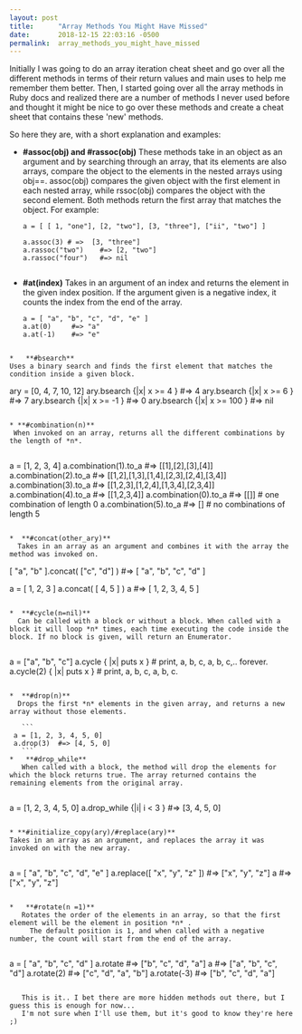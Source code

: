 ```yaml
---
layout: post
title:      "Array Methods You Might Have Missed"
date:       2018-12-15 22:03:16 -0500
permalink:  array_methods_you_might_have_missed
---
```


Initially I was going to do an array iteration cheat sheet and go over all the different methods in terms of their return values and main uses to help me remember them better.
Then, I started going over all the array methods in Ruby docs and realized there are a number of methods I never used before and thought it might be nice to go over these methods and create a cheat sheet that contains these 'new' methods. 

So here they are, with a short explanation and examples: 

* **#assoc(obj) and #rassoc(obj)**
    These methods take in an object as an argument and by searching through an array, that its elements are also             arrays,  compare the object to the elements in the nested arrays using obj==. 
	assoc(obj) compares the given object with the first element in each nested array, while  rssoc(obj) compares the object with the second element. Both methods return the first array that matches the object. 
For example:
 
   ```
   a = [ [ 1, "one"], [2, "two"], [3, "three"], ["ii", "two"] ]
	
   a.assoc(3) # =>  [3, "three"]
   a.rassoc("two")    #=> [2, "two"]
   a.rassoc("four")   #=> nil
	 
   ```

*  **#at(index)**
   Takes in an argument of an index and returns the element in the given index position. 
	 If the argument given is a negative index, it counts the index from the end of the array.
   
   ```
   a = [ "a", "b", "c", "d", "e" ]
   a.at(0)     #=> "a"
   a.at(-1)    #=> "e"
  ```
	
*   **#bsearch** 
Uses a binary search and finds the first element that matches the condition inside a given block.

 ```
 ary = [0, 4, 7, 10, 12]
 ary.bsearch {|x| x >=   4 } #=> 4
 ary.bsearch {|x| x >=   6 } #=> 7
 ary.bsearch {|x| x >=  -1 } #=> 0
 ary.bsearch {|x| x >= 100 } #=> nil
 ```
   
* **#combination(n)**
  When invoked on an array, returns all the different combinations by the length of *n*. 
	
 ```
 a = [1, 2, 3, 4]
 a.combination(1).to_a  #=> [[1],[2],[3],[4]]
 a.combination(2).to_a  #=> [[1,2],[1,3],[1,4],[2,3],[2,4],[3,4]]
 a.combination(3).to_a  #=> [[1,2,3],[1,2,4],[1,3,4],[2,3,4]]
 a.combination(4).to_a  #=> [[1,2,3,4]]
 a.combination(0).to_a  #=> [[]] # one combination of length 0
 a.combination(5).to_a  #=> []   # no combinations of length 5
 ```
 
*  **#concat(other_ary)**  
   Takes in an array as an argument and combines it with the array the method was invoked on. 

 ```
 [ "a", "b" ].concat( ["c", "d"] ) #=> [ "a", "b", "c", "d" ]
 
 a = [ 1, 2, 3 ]
 a.concat( [ 4, 5 ] )
 a     #=> [ 1, 2, 3, 4, 5 ]
 ```
 
*  **#cycle(n=nil)**
   Can be called with a block or without a block. When called with a block it will loop *n* times, each time executing the code inside the block. If no block is given, will return an Enumerator.  
	 
 ```
 a = ["a", "b", "c"]
 a.cycle { |x| puts x }     # print, a, b, c, a, b, c,.. forever.
 a.cycle(2) { |x| puts x }  # print, a, b, c, a, b, c.
 ```
 
*  **#drop(n)**
   Drops the first *n* elements in the given array, and returns a new array without those elements. 
	 
	```
  a = [1, 2, 3, 4, 5, 0]
  a.drop(3)  #=> [4, 5, 0]
	```
* 	**#drop_while**
    When called with a block, the method will drop the elements for which the block returns true. The array returned contains the remaining elements from the original array. 
		
  ```
  a = [1, 2, 3, 4, 5, 0]
  a.drop_while {|i| i < 3 }   #=> [3, 4, 5, 0]
  ```

* **#initialize_copy(ary)/#replace(ary)**
  Takes in an array as an argument, and replaces the array it was invoked on with the new array.  
	
 ```
 a = [ "a", "b", "c", "d", "e" ]
 a.replace([ "x", "y", "z" ])   #=> ["x", "y", "z"]
 a    #=> ["x", "y", "z"]
```
		
* 	**#rotate(n =1)**
   Rotates the order of the elements in an array, so that the first element will be the element in position *n* .
	 The default position is 1, and when called with a negative number, the count will start from the end of the array. 
	 
  ```
 a = [ "a", "b", "c", "d" ]
 a.rotate         #=> ["b", "c", "d", "a"]
 a   #=> ["a", "b", "c", "d"]
 a.rotate(2)      #=> ["c", "d", "a", "b"]
 a.rotate(-3)     #=> ["b", "c", "d", "a"] 
 ```
	
	This is it.. I bet there are more hidden methods out there, but I guess this is enough for now... 
	I'm not sure when I'll use them, but it's good to know they're here ;)
	
